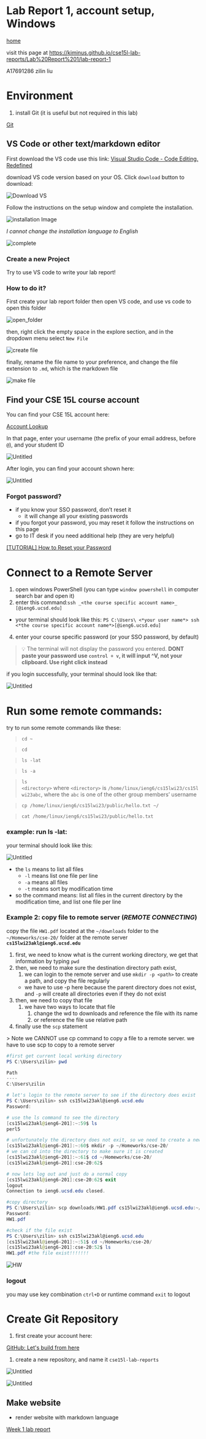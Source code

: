 # Lab Report 1, account setup, Windows

[home](index.md)

visit this page at https://kiminus.github.io/cse15l-lab-reports/Lab%20Report%201/lab-report-1

A17691286 zilin liu

# Environment

1. install Git (it is useful but not required in this lab)

[Git](https://git-scm.com/)

## VS Code or other text/markdown editor

First download the VS code use this link:
[Visual Studio Code - Code Editing. Redefined](https://code.visualstudio.com/)

download VS code version based on your OS. Click `download` button to download:

![Download VS](<Lab Report 1 sources/vs_download.png>)

Follow the instructions on the setup window and complete the installation.

![installation Image](<Lab Report 1 sources/installation.png>)

_I cannot change the installation language to English_

![complete](<Lab Report 1 sources/installation_complete.png>)

### Create a new Project

Try to use VS code to write your lab report!

### How to do it?

First create your lab report folder then open VS code, and use vs code to open
this folder

![open_folder](<Lab Report 1 sources/open_folder.png>)

then, right click the empty space in the explore section, and in the dropdown
menu select `New File`

![create file](<Lab Report 1 sources/create_file.png>)

finally, rename the file name to your preference, and change the file extension
to `.md`, which is the markdown file

![make file](<Lab Report 1 sources/make_file.png>)

## Find your CSE 15L course account

You can find your CSE 15L account here:

[Account Lookup](https://sdacs.ucsd.edu/~icc/index.php)

In that page, enter your username (the prefix of your email address, before
`@`), and your student ID

![Untitled](<Lab Report 1 sources/Untitled.png>)

After login, you can find your account shown here:

![Untitled](<Lab Report 1 sources/Untitled 1.png>)

### Forgot password?

- if you know your SSO password, don’t reset it
  - it will change all your existing passwords
- if you forgot your password, you may reset it follow the instructions on this
  page
- go to IT desk if you need additional help (they are very helpful)

[[TUTORIAL] How to Reset your Password](https://docs.google.com/document/d/1hs7CyQeh-MdUfM9uv99i8tqfneos6Y8bDU0uhn1wqho/edit)

# Connect to a Remote Server

1. open windows PowerShell (you can type `window powershell` in computer search
   bar and open it)
2. enter this
   command:`ssh _<the course specific account name>_ [@ieng6.ucsd.edu]`

- your terminal should look like this:
  `PS C:\Users\ <*your user name*> ssh <*the course specific account name*>[@ieng6.ucsd.edu]`

4. enter your course specific password (or your SSO password, by default)

> 💡 The terminal will not display the password you entered. **DONT paste your
> password use `control + v`, it will input ^V, not your clipboard. Use right
> click instead**

if you login successfully, your terminal should look like that:

![Untitled](<Lab Report 1 sources/Untitled 2.png>)

# Run some remote commands:

try to run some remote commands like these:

> `cd ~`

> `cd`

> `ls -lat`

> `ls -a`

> `ls <directory>` where `<directory>` is `/home/linux/ieng6/cs15lwi23/cs15lwi23abc`,
> where the `abc` is one of the other group members’ username

> `cp /home/linux/ieng6/cs15lwi23/public/hello.txt ~/`

> `cat /home/linux/ieng6/cs15lwi23/public/hello.txt`

### example: run ls -lat:

your terminal should look like this:

![Untitled](<Lab Report 1 sources/Untitled%203.png>)
- the `ls` means to list all files
   - `-l` means list one file per line
   - `-a` means all files
   - `-t` means sort by modification time
- so the command means: list all files in the current directory by the modification time, and list one file per line
### Example 2: copy file to remote server (_REMOTE CONNECTING_)

copy the file `HW1.pdf` located at the `~/downloads` folder to the
`~/Homeworks/cse-20/` folder at the remote server
**`cs15lwi23akl@ieng6.ucsd.edu`**

1. first, we need to know what is the current working directory, we get that
   information by typing `pwd`
2. then, we need to make sure the destination directory path exist,
   1. we can login to the remote server and use `mkdir -p <path>` to create a
      path, and copy the file regularly
   - we have to use -p here because the parent directory does not exist, and
     `-p` will create all directories even if they do not exist
3. then, we need to copy that file
   1. we have two ways to locate that file
      1. change the wd to downloads and reference the file with its name
      2. or reference the file use relative path
4. finally use the `scp` statement

<aside>
> Note we CANNOT use cp command to copy a file to a remote server. we have to use scp to copy to a remote server

</aside>

```powershell
#first get current local working directory
PS C:\Users\zilin> pwd

Path
----
C:\Users\zilin

# let's login to the remote server to see if the directory does exist
PS C:\Users\zilin> ssh cs15lwi23akl@ieng6.ucsd.edu
Password:

# use the ls command to see the directory
[cs15lwi23akl@ieng6-201]:~:59$ ls
perl5

# unfortunately the directory does not exit, so we need to create a new directory use mkdir -p <path>
[cs15lwi23akl@ieng6-201]:~:60$ mkdir -p ~/Homeworks/cse-20/
# we can cd into the directory to make sure it is created
[cs15lwi23akl@ieng6-201]:~:61$ cd ~/Homeworks/cse-20/
[cs15lwi23akl@ieng6-201]:cse-20:62$

# now lets log out and just do a normal copy
[cs15lwi23akl@ieng6-201]:cse-20:62$ exit
logout
Connection to ieng6.ucsd.edu closed.

#copy directory
PS C:\Users\zilin> scp downloads/HW1.pdf cs15lwi23akl@ieng6.ucsd.edu:~/Homeworks/cse-20/
Password:
HW1.pdf                                                                    100%  147KB  14.0KB/s   00:10

#check if the file exist
PS C:\Users\zilin> ssh cs15lwi23akl@ieng6.ucsd.edu
[cs15lwi23akl@ieng6-201]:~:51$ cd ~/Homeworks/cse-20/
[cs15lwi23akl@ieng6-201]:cse-20:52$ ls
HW1.pdf #the file exist!!!!!!!
```

![HW](<Lab Report 1 sources/upload_HW.png>)

### logout

you may use key combination `ctrl+D` or runtime command `exit` to logout

# Create Git Repository

1. first create your account here:

[GitHub: Let's build from here](https://github.com/)

1. create a new repository, and name it `cse15l-lab-reports`

![Untitled](<Lab Report 1 sources/Untitled%204.png>)

![Untitled](<Lab Report 1 sources/Untitled%205.png>)

## Make website

- render website with markdown language

[Week 1 lab report](https://kiminus.github.io/cse15l-lab-reports/lab-report-week1)
